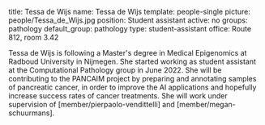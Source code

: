 title: Tessa de Wijs
name: Tessa de Wijs
template: people-single
picture: people/Tessa_de_Wijs.jpg 
position: Student assistant
active: no
groups: pathology
default_group: pathology 
type: student-assistant 
office: Route 812, room 3.42

Tessa de Wijs is following a Master's degree in Medical Epigenomics at Radboud University in Nijmegen. She started working as student assistant at the Computational Pathology group in June 2022. She will be contributing to the PANCAIM project by preparing and annotating samples of pancreatic cancer, in order to improve the AI applications and hopefully increase success rates of cancer treatments. She will work under supervision of [member/pierpaolo-vendittelli] and [member/megan-schuurmans].
